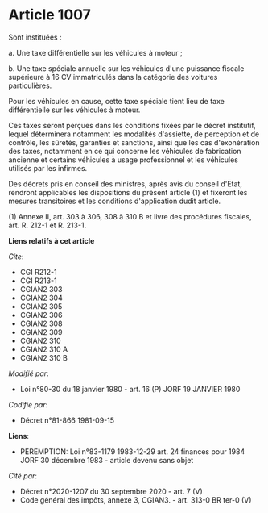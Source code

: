 # Article 1007

Sont instituées :

a. Une taxe différentielle sur les véhicules à moteur ;

b. Une taxe spéciale annuelle sur les véhicules d'une puissance fiscale supérieure à 16 CV immatriculés dans la catégorie des
voitures particulières.

Pour les véhicules en cause, cette taxe spéciale tient lieu de taxe différentielle sur les véhicules à moteur.

Ces taxes seront perçues dans les conditions fixées par le décret institutif, lequel déterminera notamment les modalités
d'assiette, de perception et de contrôle, les sûretés, garanties et sanctions, ainsi que les cas d'exonération des taxes,
notamment en ce qui concerne les véhicules de fabrication ancienne et certains véhicules à usage professionnel et les
véhicules utilisés par les infirmes.

Des décrets pris en conseil des ministres, après avis du conseil d'Etat, rendront applicables les dispositions du présent
article (1) et fixeront les mesures transitoires et les conditions d'application dudit article.

(1) Annexe II, art. 303 à 306, 308 à 310 B et livre des procédures fiscales, art. R. 212-1 et R. 213-1.

**Liens relatifs à cet article**

_Cite_:

  - CGI R212-1
  - CGI R213-1
  - CGIAN2 303
  - CGIAN2 304
  - CGIAN2 305
  - CGIAN2 306
  - CGIAN2 308
  - CGIAN2 309
  - CGIAN2 310
  - CGIAN2 310 A
  - CGIAN2 310 B

_Modifié par_:

  - Loi n°80-30 du 18 janvier 1980 - art. 16 (P) JORF 19 JANVIER 1980

_Codifié par_:

  - Décret n°81-866 1981-09-15

**Liens**:

  - PEREMPTION: Loi n°83-1179 1983-12-29 art. 24 finances pour 1984 JORF 30 décembre 1983 - article devenu sans objet

_Cité par_:

  - Décret n°2020-1207 du 30 septembre 2020 - art. 7 (V)
  - Code général des impôts, annexe 3, CGIAN3. - art. 313-0 BR ter-0 (V)
